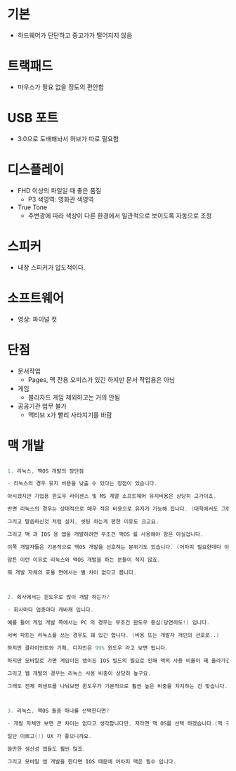 # 기본
* 하드웨어가 단단하고 중고가가 떨어지지 않음

# 트랙패드
* 마우스가 필요 없을 정도의 편안함

# USB 포트
* 3.0으로 도배해놔서 허브가 따로 필요함


# 디스플레이
* FHD 이상의 파일일 때 좋은 품질
    * P3 색영역: 영화관 색영역
* True Tone
    * 주변광에 따라 색상이 다른 환경에서 일관적으로 보이도록 자동으로 조정

# 스피커
* 내장 스피커가 압도적이다.

# 소프트웨어
* 영상: 파이널 컷


# 단점
* 문서작업
    * Pages, 맥 전용 오피스가 있긴 하지만 문서 작업용은 아님
* 게임
    * 블리자드 게임 제외하고는 거의 안됨
* 공공기관 업무 불가
    * 액티브 x가 빨리 사라지기를 바람
    
    
# 맥 개발
```java

1. 리눅스, 맥OS 개발의 장단점

- 리눅스의 경우 유지 비용을 낮출 수 있다는 장점이 있습니다.

아시겠지만 기업용 윈도우 라이센스 및 MS 계열 소프트웨어 유지비용은 상당히 고가이죠.

반면 리눅스의 경우는 상대적으로 매우 적은 비용으로 유지가 가능해 집니다. (대학에서도 그런이유로 리눅스 중심의 커리큘럼이 많습니다)

그리고 말씀하신것 처럼 설치, 셋팅 하는게 편한 이유도 크고요.

그리고 맥 과 IOS 용 앱을 개발하려면 무조건 맥OS 를 사용해야 함은 아실겁니다.

이쪽 개발자들은 기본적으로 맥OS 개발을 선호하는 분위기도 있습니다. (어차피 필요한데다 이쁘고 UX 탁월하고 사과부심 등등..)

암튼 이런 이유로 리눅스와 맥OS 개발을 하는 분들이 적지 않죠.

뭐 개발 자체의 효율 면에서는 별 차이 없다고 봅니다.



2. 회사에서는 윈도우로 많이 개발 하는가?

- 회사마다 업종마다 캐바캐 입니다.

예를 들어 게임 개발 쪽에서는 PC 의 경우는 무조건 윈도우 중심(당연히도!) 입니다.

서버 파트는 리눅스를 쓰는 경우도 꽤 있긴 합니다. (비용 또는 개발자 개인의 선호로..)

하지만 클라이언트와 기획, 디자인은 99% 윈도우 라고 보면 됩니다.

하지만 모바일로 가면 게임이든 앱이든 IOS 빌드의 필요로 인해 맥의 사용 비율이 꽤 올라가긴 합니다.

그리고 웹 개발의 경우는 리눅스 사용 비중이 상당히 높구요.

그래도 전체 퍼센트를 나눠보면 윈도우가 기본적으로 훨씬 높은 비중을 차지하는 건 맞습니다.



3. 리눅스, 맥OS 둘중 하나를 선택한다면?

- 개발 자체만 보면 큰 차이는 없다고 생각합니다만, 저라면 맥 OS를 선택 하겠습니다.(맥 구입 비용이 문제되지 않는다면)

일단 이쁘고(!) UX 가 좋으니까요.

쓸만한 생산성 앱들도 훨씬 많죠.

그리고 모바일 앱 개발을 한다면 IOS 때문에 어차피 맥은 필수 입니다.
```
